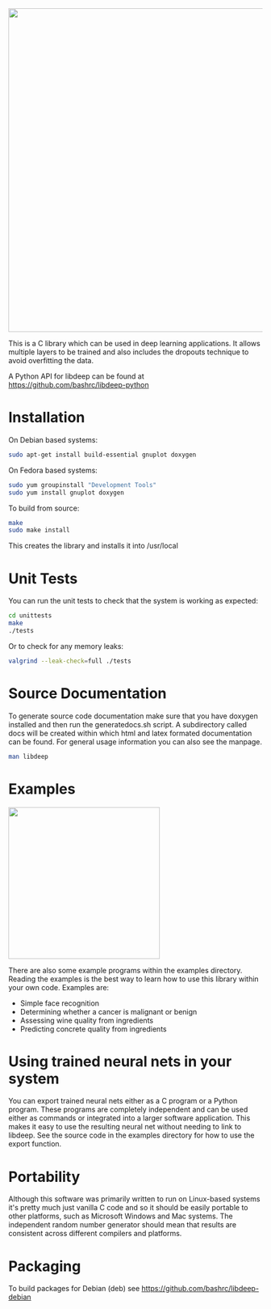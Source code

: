 <img src="https://github.com/bashrc/libdeep/blob/master/examples/cancer_classification/cancer_detection_training_error.png?raw=true" width=640/>

This is a C library which can be used in deep learning applications.  It allows multiple layers to be trained and also includes the dropouts technique to avoid overfitting the data.

A Python API for libdeep can be found at https://github.com/bashrc/libdeep-python

Installation
============

On Debian based systems:

```bash
sudo apt-get install build-essential gnuplot doxygen
```

On Fedora based systems:

```bash
sudo yum groupinstall "Development Tools"
sudo yum install gnuplot doxygen
```

To build from source:

```bash
make
sudo make install
```

This creates the library and installs it into /usr/local

Unit Tests
==========

You can run the unit tests to check that the system is working as expected:

```bash
cd unittests
make
./tests
```

Or to check for any memory leaks:

```bash
valgrind --leak-check=full ./tests
```

Source Documentation
====================

To generate source code documentation make sure that you have doxygen installed and then run the generatedocs.sh script.  A subdirectory called docs will be created within which html and latex formated documentation can be found.  For general usage information you can also see the manpage.

```bash
man libdeep
```

Examples
========

<img src="https://github.com/bashrc/libdeep/blob/master/examples/facerec/libdeep_facerec.png?raw=true" width=300/>

There are also some example programs within the examples directory. Reading the examples is the best way to learn how to use this library within your own code. Examples are:

 * Simple face recognition
 * Determining whether a cancer is malignant or benign
 * Assessing wine quality from ingredients
 * Predicting concrete quality from ingredients

Using trained neural nets in your system
========================================

You can export trained neural nets either as a C program or a Python program. These programs are completely independent and can be used either as commands or integrated into a larger software application. This makes it easy to use the resulting neural net without needing to link to libdeep. See the source code in the examples directory for how to use the export function.

Portability
===========

Although this software was primarily written to run on Linux-based systems it's pretty much just vanilla C code and so it should be easily portable to other platforms, such as Microsoft Windows and Mac systems. The independent random number generator should mean that results are consistent across different compilers and platforms.

Packaging
=========

To build packages for Debian (deb) see https://github.com/bashrc/libdeep-debian
